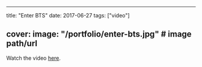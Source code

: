 
---
title: "Enter BTS"
date: 2017-06-27
tags: ["video"]

cover:
  image: "/portfolio/enter-bts.jpg" # image path/url
---

Watch the video [here](https://www.youtube.com/watch?v=gPvBVLxPr2U).


